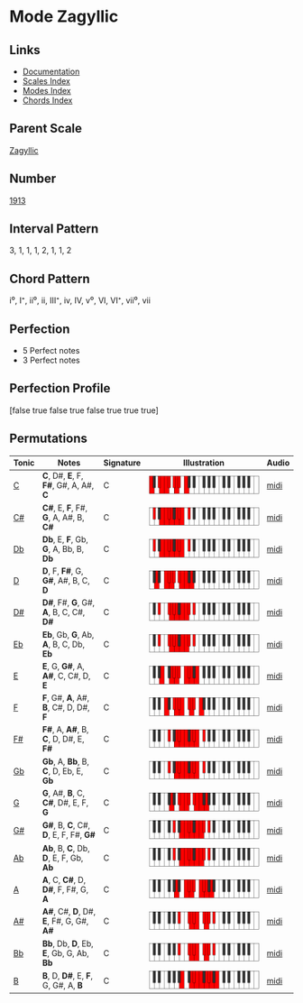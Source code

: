# Mode Zagyllic

## Links

- [Documentation](index.md)
- [Scales Index](Scales.md)
- [Modes Index](Modes.md)
- [Chords Index](Chords.md)

## Parent Scale

[Zagyllic](ScaleZagyllic.md)

## Number

[1913](https://ianring.com/musictheory/scales/1913)

## Interval Pattern

3, 1, 1, 1, 2, 1, 1, 2

## Chord Pattern

i⁰, I⁺, ii⁰, ii, III⁺, iv, IV, v⁰, VI, VI⁺, vii⁰, vii

## Perfection

- 5 Perfect notes
- 3 Perfect notes

## Perfection Profile

[false true false true false true true true]

## Permutations

| Tonic | Notes | Signature | Illustration | Audio |
|-------|-------|-----------|--------------|-------|
| [C](ModeCNaturalZagyllic.md) | **C**, D#, **E**, F, **F#**, G#, A, A#, **C** | C | ![CNaturalZagyllic](ModeCNaturalZagyllic.png) | [midi](https://github.com/edipermadi/music/blob/main/docs/ModeCNaturalZagyllic.mid?raw=true) |
| [C#](ModeCSharpZagyllic.md) | **C#**, E, **F**, F#, **G**, A, A#, B, **C#** | C | ![CSharpZagyllic](ModeCSharpZagyllic.png) | [midi](https://github.com/edipermadi/music/blob/main/docs/ModeCSharpZagyllic.mid?raw=true) |
| [Db](ModeDFlatZagyllic.md) | **Db**, E, **F**, Gb, **G**, A, Bb, B, **Db** | C | ![DFlatZagyllic](ModeDFlatZagyllic.png) | [midi](https://github.com/edipermadi/music/blob/main/docs/ModeDFlatZagyllic.mid?raw=true) |
| [D](ModeDNaturalZagyllic.md) | **D**, F, **F#**, G, **G#**, A#, B, C, **D** | C | ![DNaturalZagyllic](ModeDNaturalZagyllic.png) | [midi](https://github.com/edipermadi/music/blob/main/docs/ModeDNaturalZagyllic.mid?raw=true) |
| [D#](ModeDSharpZagyllic.md) | **D#**, F#, **G**, G#, **A**, B, C, C#, **D#** | C | ![DSharpZagyllic](ModeDSharpZagyllic.png) | [midi](https://github.com/edipermadi/music/blob/main/docs/ModeDSharpZagyllic.mid?raw=true) |
| [Eb](ModeEFlatZagyllic.md) | **Eb**, Gb, **G**, Ab, **A**, B, C, Db, **Eb** | C | ![EFlatZagyllic](ModeEFlatZagyllic.png) | [midi](https://github.com/edipermadi/music/blob/main/docs/ModeEFlatZagyllic.mid?raw=true) |
| [E](ModeENaturalZagyllic.md) | **E**, G, **G#**, A, **A#**, C, C#, D, **E** | C | ![ENaturalZagyllic](ModeENaturalZagyllic.png) | [midi](https://github.com/edipermadi/music/blob/main/docs/ModeENaturalZagyllic.mid?raw=true) |
| [F](ModeFNaturalZagyllic.md) | **F**, G#, **A**, A#, **B**, C#, D, D#, **F** | C | ![FNaturalZagyllic](ModeFNaturalZagyllic.png) | [midi](https://github.com/edipermadi/music/blob/main/docs/ModeFNaturalZagyllic.mid?raw=true) |
| [F#](ModeFSharpZagyllic.md) | **F#**, A, **A#**, B, **C**, D, D#, E, **F#** | C | ![FSharpZagyllic](ModeFSharpZagyllic.png) | [midi](https://github.com/edipermadi/music/blob/main/docs/ModeFSharpZagyllic.mid?raw=true) |
| [Gb](ModeGFlatZagyllic.md) | **Gb**, A, **Bb**, B, **C**, D, Eb, E, **Gb** | C | ![GFlatZagyllic](ModeGFlatZagyllic.png) | [midi](https://github.com/edipermadi/music/blob/main/docs/ModeGFlatZagyllic.mid?raw=true) |
| [G](ModeGNaturalZagyllic.md) | **G**, A#, **B**, C, **C#**, D#, E, F, **G** | C | ![GNaturalZagyllic](ModeGNaturalZagyllic.png) | [midi](https://github.com/edipermadi/music/blob/main/docs/ModeGNaturalZagyllic.mid?raw=true) |
| [G#](ModeGSharpZagyllic.md) | **G#**, B, **C**, C#, **D**, E, F, F#, **G#** | C | ![GSharpZagyllic](ModeGSharpZagyllic.png) | [midi](https://github.com/edipermadi/music/blob/main/docs/ModeGSharpZagyllic.mid?raw=true) |
| [Ab](ModeAFlatZagyllic.md) | **Ab**, B, **C**, Db, **D**, E, F, Gb, **Ab** | C | ![AFlatZagyllic](ModeAFlatZagyllic.png) | [midi](https://github.com/edipermadi/music/blob/main/docs/ModeAFlatZagyllic.mid?raw=true) |
| [A](ModeANaturalZagyllic.md) | **A**, C, **C#**, D, **D#**, F, F#, G, **A** | C | ![ANaturalZagyllic](ModeANaturalZagyllic.png) | [midi](https://github.com/edipermadi/music/blob/main/docs/ModeANaturalZagyllic.mid?raw=true) |
| [A#](ModeASharpZagyllic.md) | **A#**, C#, **D**, D#, **E**, F#, G, G#, **A#** | C | ![ASharpZagyllic](ModeASharpZagyllic.png) | [midi](https://github.com/edipermadi/music/blob/main/docs/ModeASharpZagyllic.mid?raw=true) |
| [Bb](ModeBFlatZagyllic.md) | **Bb**, Db, **D**, Eb, **E**, Gb, G, Ab, **Bb** | C | ![BFlatZagyllic](ModeBFlatZagyllic.png) | [midi](https://github.com/edipermadi/music/blob/main/docs/ModeBFlatZagyllic.mid?raw=true) |
| [B](ModeBNaturalZagyllic.md) | **B**, D, **D#**, E, **F**, G, G#, A, **B** | C | ![BNaturalZagyllic](ModeBNaturalZagyllic.png) | [midi](https://github.com/edipermadi/music/blob/main/docs/ModeBNaturalZagyllic.mid?raw=true) |
